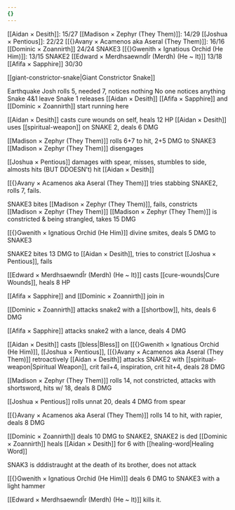 ```yaml
---
{}
---
```

[[Aidan × Desith]]: 15/27
[[Madison × Zephyr (They Them)]]: 14/29
[[Joshua × Pentious]]: 22/22
[[{}Avany × Acamenos aka Aseral (They Them)]]: 16/16
[[Dominic × Zoannirth]] 24/24
SNAKE3
[[{}Gwenith × Ignatious Orchid (He Him)]]: 13/15
SNAKE2
[[Edward × MerdhsaewndÎr (Merdh) (He ~ It)]] 13/18
[[Afifa × Sapphire]] 30/30


[[giant-constrictor-snake|Giant Constrictor Snake]]

Earthquake
Josh rolls 5, needed 7, notices nothing
No one notices anything
Snake 4&1 leave
Snake 1 releases [[Aidan × Desith]]
[[Afifa × Sapphire]] and [[Dominic × Zoannirth]] start running here


[[Aidan × Desith]] casts cure wounds on self, heals 12 HP
[[Aidan × Desith]] uses [[spiritual-weapon]] on SNAKE 2, deals 6 DMG

[[Madison × Zephyr (They Them)]] rolls 6+7 to hit, 2+5 DMG to SNAKE3
[[Madison × Zephyr (They Them)]] disengages

[[Joshua × Pentious]] damages with spear, misses, stumbles to side, almosts hits (BUT DDOESN't) hit [[Aidan × Desith]]

[[{}Avany × Acamenos aka Aseral (They Them)]] tries stabbing SNAKE2, rolls 7, fails.

SNAKE3 bites [[Madison × Zephyr (They Them)]], fails, constricts [[Madison × Zephyr (They Them)]]
[[Madison × Zephyr (They Them)]] is constricted & being strangled, takes 15 DMG

[[{}Gwenith × Ignatious Orchid (He Him)]] divine smites, deals 5 DMG to SNAKE3

SNAKE2 bites 13 DMG to [[Aidan × Desith]], tries to constrict [[Joshua × Pentious]], fails

[[Edward × MerdhsaewndÎr (Merdh) (He ~ It)]] casts [[cure-wounds|Cure Wounds]], heals 8 HP

[[Afifa × Sapphire]] and [[Dominic × Zoannirth]] join in

[[Dominic × Zoannirth]] attacks snake2 with a [[shortbow]], hits, deals 6 DMG

[[Afifa × Sapphire]] attacks snake2 with a lance, deals 4 DMG

[[Aidan × Desith]] casts [[bless|Bless]] on [[{}Gwenith × Ignatious Orchid (He Him)]], [[Joshua × Pentious]], [[{}Avany × Acamenos aka Aseral (They Them)]] retroactively
[[Aidan × Desith]] attacks SNAKE2 with [[spiritual-weapon|Spiritual Weapon]], crit fail+4, inspiration, crit hit+4, deals 28 DMG

[[Madison × Zephyr (They Them)]] rolls 14, not constricted, attacks with shortsword, hits w/ 18, deals 8 DMG

[[Joshua × Pentious]] rolls unnat 20, deals 4 DMG from spear

[[{}Avany × Acamenos aka Aseral (They Them)]] rolls 14 to hit, with rapier, deals 8 DMG

[[Dominic × Zoannirth]] deals 10 DMG to SNAKE2, SNAKE2 is ded
[[Dominic × Zoannirth]] heals [[Aidan × Desith]] for 6 with [[healing-word|Healing Word]]

SNAK3 is dddistraught at the death of its brother, does not attack

[[{}Gwenith × Ignatious Orchid (He Him)]] deals 6 DMG to SNAKE3 with a light hammer

[[Edward × MerdhsaewndÎr (Merdh) (He ~ It)]] kills it.